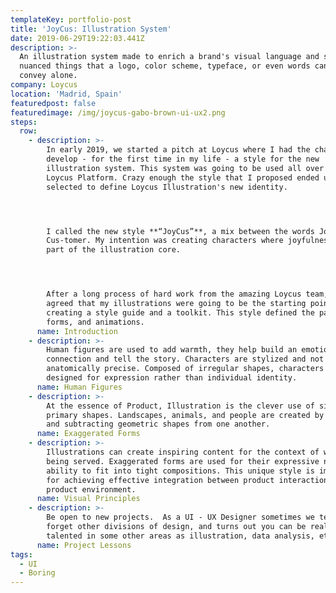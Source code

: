 ```yaml
---
templateKey: portfolio-post
title: 'JoyCus: Illustration System'
date: 2019-06-29T19:22:03.441Z
description: >-
  An illustration system made to enrich a brand's visual language and say more
  nuanced things that a logo, color scheme, typeface, or even words cannot
  convey alone.
company: Loycus
location: 'Madrid, Spain'
featuredpost: false
featuredimage: /img/joycus-gabo-brown-ui-ux2.png
steps:
  row:
    - description: >-
        In early 2019, we started a pitch at Loycus where I had the chance to
        develop - for the first time in my life - a style for the new
        illustration system. This system was going to be used all over the
        Loycus Platform. Crazy enough the style that I proposed ended up being
        selected to define Loycus Illustration's new identity.




        I called the new style **“JoyCus”**, a mix between the words Joy-ful and
        Cus-tomer. My intention was creating characters where joyfulness was
        part of the illustration core.




        After a long process of hard work from the amazing Loycus team, we
        agreed that my illustrations were going to be the starting point in
        creating a style guide and a toolkit. This style defined the palettes,
        forms, and animations.
      name: Introduction
    - description: >-
        Human figures are used to add warmth, they help build an emotional
        connection and tell the story. Characters are stylized and not
        anatomically precise. Composed of irregular shapes, characters are
        designed for expression rather than individual identity.
      name: Human Figures
    - description: >-
        At the essence of Product, Illustration is the clever use of simple
        primary shapes. Landscapes, animals, and people are created by adding
        and subtracting geometric shapes from one another.
      name: Exaggerated Forms
    - description: >-
        Illustrations can create inspiring content for the context of what is
        being served. Exaggerated forms are used for their expressive nature and
        ability to fit into tight compositions. This unique style is important
        for achieving effective integration between product interactions and
        product environment.
      name: Visual Principles
    - description: >-
        Be open to new projects.  As a UI - UX Designer sometimes we tend to
        forget other divisions of design, and turns out you can be really
        talented in some other areas as illustration, data analysis, etc.
      name: Project Lessons
tags:
  - UI
  - Boring
---
```



